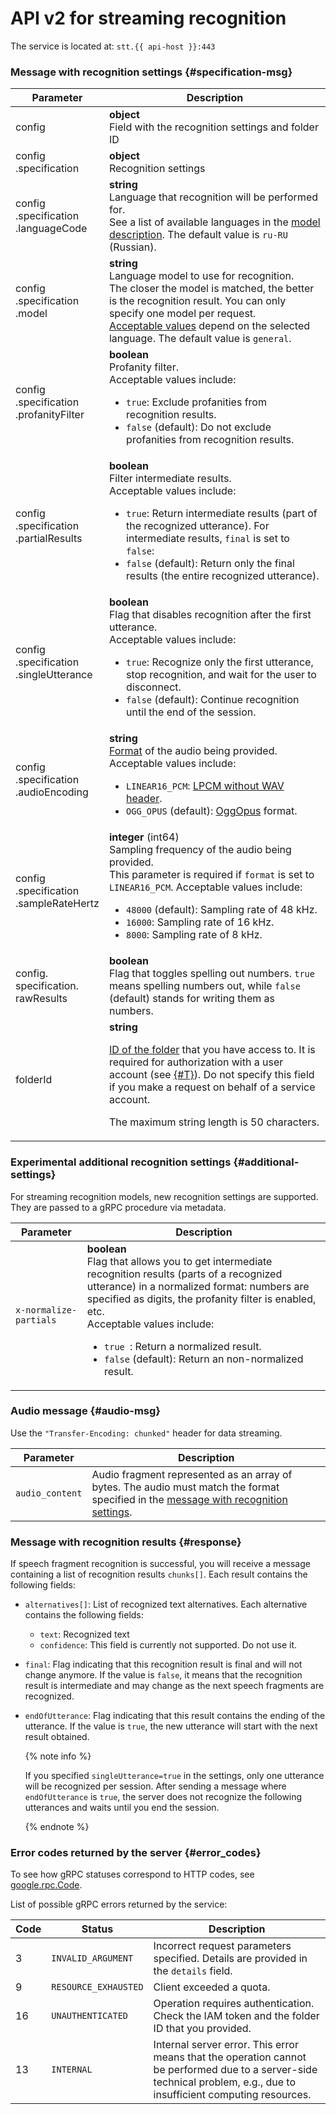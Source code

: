 # API v2 for streaming recognition

The service is located at: `stt.{{ api-host }}:443`

### Message with recognition settings {#specification-msg}

| Parameter | Description |
----- | -----
| config | **object**<br>Field with the recognition settings and folder ID |
| config<br>.specification | **object**<br>Recognition settings |
| config<br>.specification<br>.languageCode | **string**<br>Language that recognition will be performed for.<br/>See a list of available languages in the [model description](../models.md). The default value is `ru-RU` (Russian). |
| config<br>.specification<br>.model | **string**<br>Language model to use for recognition.<br/>The closer the model is matched, the better is the recognition result. You can only specify one model per request.<br/>[Acceptable values](../models.md) depend on the selected language. The default value is `general`. |
| config<br>.specification<br>.profanityFilter | **boolean**<br>Profanity filter.<br/>Acceptable values include:<ul><li>`true`: Exclude profanities from recognition results.</li><li>`false` (default): Do not exclude profanities from recognition results.</li></ul> |
| config<br>.specification<br>.partialResults | **boolean**<br>Filter intermediate results.<br/>Acceptable values include:<ul><li>`true`: Return intermediate results (part of the recognized utterance). For intermediate results, `final` is set to `false`:</li><li>`false` (default): Return only the final results (the entire recognized utterance). |
| config<br>.specification<br>.singleUtterance | **boolean**<br>Flag that disables recognition after the first utterance.<br/>Acceptable values include:<ul><li>`true`: Recognize only the first utterance, stop recognition, and wait for the user to disconnect.</li><li>`false` (default): Continue recognition until the end of the session.</li></ul> |
| config<br>.specification<br>.audioEncoding | **string**<br>[Format](../../formats.md) of the audio being provided.<br/>Acceptable values include:<ul><li>`LINEAR16_PCM`: [LPCM without WAV header](../../formats.md#lpcm).</li><li>`OGG_OPUS` (default): [OggOpus](../../formats.md#oggopus) format.</li></ul> |
| config<br>.specification<br>.sampleRateHertz | **integer** (int64)<br>Sampling frequency of the audio being provided.<br/>This parameter is required if `format` is set to `LINEAR16_PCM`. Acceptable values include:<ul><li>`48000` (default): Sampling rate of 48 kHz.</li><li>`16000`: Sampling rate of 16 kHz.</li><li>`8000`: Sampling rate of 8 kHz.</li></ul> |
| config.<br>specification.<br>rawResults | **boolean** <br>Flag that toggles spelling out numbers. `true` means spelling numbers out, while `false` (default) stands for writing them as numbers. |
| folderId | **string**<br><p>[ID of the folder](../../../resource-manager/operations/folder/get-id.md) that you have access to. It is required for authorization with a user account (see [{#T}](../../concepts/auth.md)). Do not specify this field if you make a request on behalf of a service account.</p> <p>The maximum string length is 50 characters.</p> |

### Experimental additional recognition settings {#additional-settings}

For streaming recognition models, new recognition settings are supported. They are passed to a gRPC procedure via metadata.

| Parameter | Description |
----- | -----
| `x-normalize-partials` | **boolean**<br>Flag that allows you to get intermediate recognition results (parts of a recognized utterance) in a normalized format: numbers are specified as digits, the profanity filter is enabled, etc.<br>Acceptable values include:<ul><li>`true `: Return a normalized result.</li><li>`false` (default): Return an non-normalized result. |

### Audio message {#audio-msg}

Use the `"Transfer-Encoding: chunked"` header for data streaming.

| Parameter | Description |
----- | -----
| `audio_content` | Audio fragment represented as an array of bytes. The audio must match the format specified in the [message with recognition settings](#specification-msg). |


### Message with recognition results {#response}

If speech fragment recognition is successful, you will receive a message containing a list of recognition results `chunks[]`. Each result contains the following fields:

* `alternatives[]`: List of recognized text alternatives. Each alternative contains the following fields:
   * `text`: Recognized text
   * `confidence`: This field is currently not supported. Do not use it.
* `final`: Flag indicating that this recognition result is final and will not change anymore. If the value is `false`, it means that the recognition result is intermediate and may change as the next speech fragments are recognized.
* `endOfUtterance`: Flag indicating that this result contains the ending of the utterance. If the value is `true`, the new utterance will start with the next result obtained.

   {% note info %}

   If you specified `singleUtterance=true` in the settings, only one utterance will be recognized per session. After sending a message where `endOfUtterance` is `true`, the server does not recognize the following utterances and waits until you end the session.

   {% endnote %}

### Error codes returned by the server {#error_codes}

To see how gRPC statuses correspond to HTTP codes, see [google.rpc.Code](https://github.com/googleapis/googleapis/blob/master/google/rpc/code.proto).

List of possible gRPC errors returned by the service:

| Code | Status | Description |
----- | ----- | -----
| 3 | `INVALID_ARGUMENT` | Incorrect request parameters specified. Details are provided in the `details` field. |
| 9 | `RESOURCE_EXHAUSTED` | Client exceeded a quota. |
| 16 | `UNAUTHENTICATED` | Operation requires authentication. Check the IAM token and the folder ID that you provided. |
| 13 | `INTERNAL` | Internal server error. This error means that the operation cannot be performed due to a server-side technical problem, e.g., due to insufficient computing resources. |